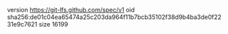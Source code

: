 version https://git-lfs.github.com/spec/v1
oid sha256:de01c04ea65474a25c203da964f11b7bcb35102f38d9b4ba3de0f2231e9c7621
size 16199
